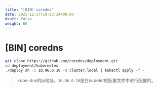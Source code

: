 ```yaml
---
title: "[BIN] coredns"
date: 2023-12-27T19:03:24+08:00
draft: false
weight: 60
---
```


# [BIN] coredns


```bash
git clone https://github.com/coredns/deployment.git
cd deployment/kubernetes
./deploy.sh -i 10.96.0.10 -d cluster.local | kubectl apply -f -
```

> kube-dns的ip地址，`10.96.0.10`是在kubelet的配置文件中进行配置的。
